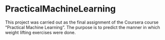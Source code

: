 # PracticalMachineLearning
This project was carried out as the final assignment of the Coursera course “Practical Machine Learning”. The purpose is to predict the manner in which weight lifting exercises were done.

